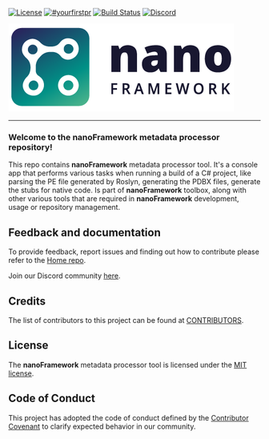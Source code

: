 [![License](https://img.shields.io/badge/License-MIT-blue.svg)](https://opensource.org/licenses/MIT) [![#yourfirstpr](https://img.shields.io/badge/first--timers--only-friendly-blue.svg)](https://github.com/nanoframework/Home/blob/master/CONTRIBUTING.md) [![Build Status](https://dev.azure.com/nanoframework/metadata-processor/_apis/build/status/nanoframework.metadata-processor?branchName=master)](https://dev.azure.com/nanoframework/metadata-processor/_build/latest?definitionId=43&branchName=master) [![Discord](https://img.shields.io/discord/478725473862549535.svg)](https://discord.gg/gCyBu8T)

![nanoFramework logo](https://github.com/nanoframework/Home/blob/master/resources/logo/nanoFramework-repo-logo.png)

-----

### Welcome to the **nanoFramework** metadata processor repository!

This repo contains **nanoFramework** metadata processor tool.
It's a console app that performs various tasks when running a build of a C# project, like parsing the PE file generated by Roslyn, generating the PDBX files, generate the stubs for native code.
Is part of **nanoFramework** toolbox, along with other various tools that are required in **nanoFramework** development, usage or repository management.

## Feedback and documentation

To provide feedback, report issues and finding out how to contribute please refer to the [Home repo](https://github.com/nanoframework/Home).

Join our Discord community [here](https://discord.gg/gCyBu8T).

## Credits

The list of contributors to this project can be found at [CONTRIBUTORS](https://github.com/nanoframework/Home/blob/master/CONTRIBUTORS.md).

## License

The **nanoFramework** metadata processor tool is licensed under the [MIT license](https://opensource.org/licenses/MIT).

## Code of Conduct

This project has adopted the code of conduct defined by the [Contributor Covenant](http://contributor-covenant.org/)
to clarify expected behavior in our community.
